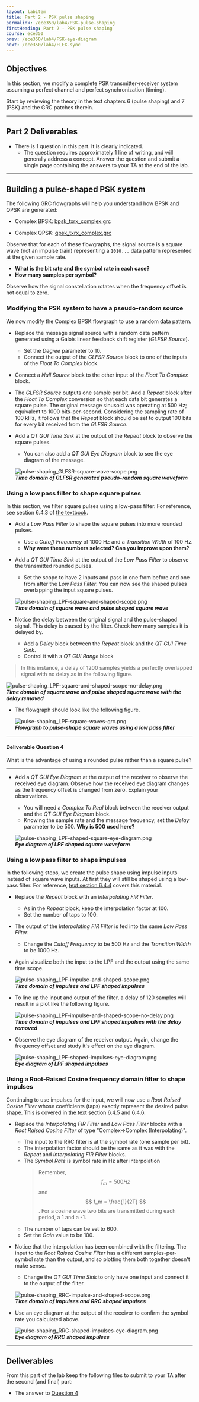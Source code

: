 ```yaml
---
layout: labitem
title: Part 2 - PSK pulse shaping
permalink: /ece350/lab4/PSK-pulse-shaping
firstHeading: Part 2 - PSK pulse shaping
course: ece350
prev: /ece350/lab4/FSK-eye-diagram
next: /ece350/lab4/FLEX-sync
---
```


<!-- [**Back to Part 1**](FSK-eye-diagram.md) | [**Continue to Part 3**](FLEX-sync.md) -->

## Objectives

In this section, we modify a complete PSK transmitter-receiver system assuming a perfect channel and perfect synchronization (timing).

Start by reviewing the theory in the text chapters 6 (pulse shaping) and 7 (PSK) and the GRC patches therein.

---

## Part 2 Deliverables

- There is 1 question in this part. It is clearly indicated.
  - The question requires approximately 1 line of writing, and will generally address a concept. Answer the question and submit a single page containing the answers to your TA at the end of the lab.

---

## Building a pulse-shaped PSK system

The following GRC flowgraphs will help you understand how BPSK and QPSK are generated:

- Complex BPSK: [bpsk_txrx_complex.grc](./data/bpsk_txrx_complex.grc)

- Complex QPSK: [qpsk_txrx_complex.grc](./data/qpsk_txrx_complex.grc)

Observe that for each of these flowgraphs, the signal source is a square wave (not an impulse train) representing a `1010...` data pattern represented at the given sample rate.

- **What is the bit rate and the symbol rate in each case?**
- **How many samples per symbol?**

Observe how the signal constellation rotates when the frequency offset is not equal to zero.

### Modifying the PSK system to have a pseudo-random source

We now modify the Complex BPSK flowgraph to use a random data pattern.

- Replace the message signal source with a random data pattern generated using a Galois linear feedback shift register (*GLFSR Source*).
  - Set the *Degree* parameter to 10.
  - Connect the output of the *GLFSR Source* block to one of the inputs of the *Float To Complex* block.

- Connect a *Null Source* block to the other input of the *Float To Complex* block.

- The *GLFSR Source* outputs one sample per bit. Add a *Repeat* block after the *Float To Complex* conversion so that each data bit generates a square pulse. The original message sinusoid was operating at 500 Hz; equivalent to 1000 bits-per-second. Considering the sampling rate of 100 kHz, it follows that the *Repeat* block should be set to output 100 bits for every bit received from the *GLFSR Source*.

- Add a *QT GUI Time Sink* at the output of the *Repeat* block to observe the square pulses.
  - You can also add a *QT GUI Eye Diagram* block to see the eye diagram of the message.

  ![pulse-shaping_GLFSR-square-wave-scope.png](./figures/pulse-shaping_GLFSR-square-wave-scope.png)<br>
  __*Time domain of GLFSR generated pseudo-random square waveform*__

### Using a low pass filter to shape square pulses

In this section, we filter square pulses using a low-pass filter. For reference, see section 6.4.3 of [the textbook](../../_docs/pdriessen_textbook.pdf).

- Add a *Low Pass Filter* to shape the square pulses into more rounded pulses.
  - Use a *Cutoff Frequency* of 1000 Hz and a *Transition Width* of 100 Hz.
  - **Why were these numbers selected? Can you improve upon them?**

- Add a *QT GUI Time Sink* at the output of the *Low Pass Filter* to observe the transmitted rounded pulses.
  - Set the scope to have 2 inputs and pass in one from before and one from after the *Low Pass Filter*. You can now see the shaped pulses overlapping the input square pulses.

  ![pulse-shaping_LPF-square-and-shaped-scope.png](./figures/pulse-shaping_LPF-square-and-shaped-scope.png)<br>
  __*Time domain of square wave and pulse shaped square wave*__

- Notice the delay between the original signal and the pulse-shaped signal. This delay is caused by the filter. Check how many samples it is delayed by.
  - Add a *Delay* block between the *Repeat* block and the *QT GUI Time Sink*.
  - Control it with a *QT GUI Range* block

> In this instance, a delay of 1200 samples yields a perfectly overlapped signal with no delay as in the following figure.

  ![pulse-shaping_LPF-square-and-shaped-scope-no-delay.png](./figures/pulse-shaping_LPF-square-and-shaped-scope-no-delay.png)<br>
  __*Time domain of square wave and pulse shaped square wave with the delay removed*__

- The flowgraph should look like the following figure.

  ![pulse-shaping_LPF-square-waves-grc.png](./figures/pulse-shaping_LPF-square-waves-grc.png)<br>
  __*Flowgraph to pulse-shape square waves using a low pass filter*__

---

#### Deliverable Question 4

What is the advantage of using a rounded pulse rather than a square pulse?

---

- Add a *QT GUI Eye Diagram* at the output of the receiver to observe the received eye diagram. Observe how the received eye diagram changes as the frequency offset is changed from zero. Explain your observations.
  - You will need a *Complex To Real* block between the receiver output and the *QT GUI Eye Diagram* block.
  - Knowing the sample rate and the message frequency, set the *Delay* parameter to be 500. **Why is 500 used here?**

  ![pulse-shaping_LPF-shaped-square-eye-diagram.png](./figures/pulse-shaping_LPF-shaped-square-eye-diagram.png)<br>
  __*Eye diagram of LPF shaped square waveform*__

### Using a low pass filter to shape impulses

In the following steps, we create the pulse shape using impulse inputs instead of square wave inputs. At first they will still be shaped using a low-pass filter. For reference, [text section 6.4.4](../../_docs/pdriessen_textbook.pdf) covers this material.

- Replace the *Repeat* block with an *Interpolating FIR Filter*.
  - As in the *Repeat* block, keep the interpolation factor at 100.
  - Set the number of taps to 100.

- The output of the *Interpolating FIR Filter* is fed into the same *Low Pass Filter*.
  - Change the *Cutoff Frequency* to be 500 Hz and the *Transition Width* to be 1000 Hz.

- Again visualize both the input to the LPF and the output using the same time scope.

  ![pulse-shaping_LPF-impulse-and-shaped-scope.png](./figures/pulse-shaping_LPF-impulse-and-shaped-scope.png)<br>
  __*Time domain of impulses and LPF shaped impulses*__

- To line up the input and output of the filter, a delay of 120 samples will result in a plot like the following figure.

  ![pulse-shaping_LPF-impulse-and-shaped-scope-no-delay.png](./figures/pulse-shaping_LPF-impulse-and-shaped-scope-no-delay.png)<br>
  __*Time domain of impulses and LPF shaped impulses with the delay removed*__

- Observe the eye diagram of the receiver output. Again, change the frequency offset and study it's effect on the eye diagram.

  ![pulse-shaping_LPF-shaped-impulses-eye-diagram.png](./figures/pulse-shaping_LPF-shaped-impulses-eye-diagram.png)<br>
  __*Eye diagram of LPF shaped impulses*__

### Using a Root-Raised Cosine frequency domain filter to shape impulses

Continuing to use impulses for the input, we will now use a *Root Raised Cosine Filter* whose coefficients (taps) exactly represent the desired pulse shape. This is covered in [the text](../../_docs/pdriessen_textbook.pdf) section 6.4.5 and 6.4.6.

- Replace the *Interpolating FIR Filter* and *Low Pass Filter* blocks with a *Root Raised Cosine Filter* of type "Complex->Complex (Interpolating)".
  - The input to the RRC filter is at the symbol rate (one sample per bit).
  - The interpolation factor should be the same as it was with the *Repeat* and *Interpolating FIR Filter* blocks.
  - The *Symbol Rate* is symbol rate in Hz after interpolation
    > Remember, $$ f_m = 500 Hz $$ and $$ f_m = \frac{1}{2T} $$. For a cosine wave two bits are transmitted during each period, a 1 and a -1.
  - The number of taps can be set to 600.
  - Set the *Gain* value to be 100.

- Notice that the interpolation has been combined with the filtering. The input to the *Root Raised Cosine Filter* has a different samples-per-symbol rate than the output, and so plotting them both together doesn't make sense.
  - Change the *QT GUI Time Sink* to only have one input and connect it to the output of the filter.

  ![pulse-shaping_RRC-impulse-and-shaped-scope.png](./figures/pulse-shaping_RRC-impulse-and-shaped-scope.png)<br>
  __*Time domain of impulses and RRC shaped impulses*__

- Use an eye diagram at the output of the receiver to confirm the symbol rate you calculated above.

  ![pulse-shaping_RRC-shaped-impulses-eye-diagram.png](./figures/pulse-shaping_RRC-shaped-impulses-eye-diagram.png)<br>
  __*Eye diagram of RRC shaped impulses*__

---

## Deliverables

From this part of the lab keep the following files to submit to your TA after the second (and final) part:

- The answer to [Question 4](#deliverable-question-4)

<!-- ---
[**Back to Part 1**](FSK-eye-diagram.md) | [**Continue to Part 3**](FLEX-sync.md) -->
